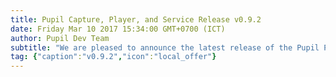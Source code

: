 ```yaml
--- 
title: Pupil Capture, Player, and Service Release v0.9.2 
date: Friday Mar 10 2017 15:34:00 GMT+0700 (ICT) 
author: Pupil Dev Team 
subtitle: "We are pleased to announce the latest release of the Pupil Platform v0.9.2..."
tag: {"caption":"v0.9.2","icon":"local_offer"} 
---
```


<script src="//cdn.rawgit.com/showdownjs/showdown/1.3.0/dist/showdown.min.js"></script>
<script type="text/javascript">
document.addEventListener("DOMContentLoaded", function(event) { 
  $(document).ready(function() {
    $.ajax({
      type: 'GET',
      url: "https://api.github.com/repos/pupil-labs/pupil/releases/tags/v0.9.2",
      dataType: "jsonp",
      success: function(data, textStatus,jaXHR){
        var converter = new showdown.Converter();
        var text = data.data.body;
        var html = converter.makeHtml(text);
        html += '<a href="https://github.com/pupil-labs/pupil/releases/tag/v0.9.2">Download v0.9.2</a>'  
        $('section[class~="content"]').html(html);
      }
    });
  });
});
</script>
